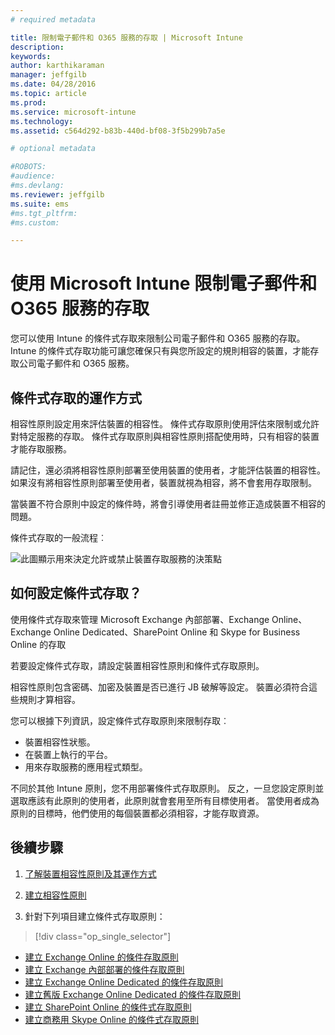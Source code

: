 ```yaml
---
# required metadata

title: 限制電子郵件和 O365 服務的存取 | Microsoft Intune
description:
keywords:
author: karthikaraman
manager: jeffgilb
ms.date: 04/28/2016
ms.topic: article
ms.prod:
ms.service: microsoft-intune
ms.technology:
ms.assetid: c564d292-b83b-440d-bf08-3f5b299b7a5e

# optional metadata

#ROBOTS:
#audience:
#ms.devlang:
ms.reviewer: jeffgilb
ms.suite: ems
#ms.tgt_pltfrm:
#ms.custom:

---
```


# 使用 Microsoft Intune 限制電子郵件和 O365 服務的存取
您可以使用 Intune 的條件式存取來限制公司電子郵件和 O365 服務的存取。 Intune 的條件式存取功能可讓您確保只有與您所設定的規則相容的裝置，才能存取公司電子郵件和 O365 服務。
## 條件式存取的運作方式
相容性原則設定用來評估裝置的相容性。 條件式存取原則使用評估來限制或允許對特定服務的存取。 條件式存取原則與相容性原則搭配使用時，只有相容的裝置才能存取服務。

請記住，還必須將相容性原則部署至使用裝置的使用者，才能評估裝置的相容性。
如果沒有將相容性原則部署至使用者，裝置就視為相容，將不會套用存取限制。

當裝置不符合原則中設定的條件時，將會引導使用者註冊並修正造成裝置不相容的問題。

條件式存取的一般流程︰

![此圖顯示用來決定允許或禁止裝置存取服務的決策點](./media/ConditionalAccess4.png)

## 如何設定條件式存取？
使用條件式存取來管理 Microsoft Exchange 內部部署、Exchange Online、Exchange Online Dedicated、SharePoint Online 和 Skype for Business Online 的存取

若要設定條件式存取，請設定裝置相容性原則和條件式存取原則。

相容性原則包含密碼、加密及裝置是否已進行 JB 破解等設定。 裝置必須符合這些規則才算相容。

您可以根據下列資訊，設定條件式存取原則來限制存取︰
- 裝置相容性狀態。
- 在裝置上執行的平台。
- 用來存取服務的應用程式類型。

不同於其他 Intune 原則，您不用部署條件式存取原則。 反之，一旦您設定原則並選取應該有此原則的使用者，此原則就會套用至所有目標使用者。 當使用者成為原則的目標時，他們使用的每個裝置都必須相容，才能存取資源。


## 後續步驟
1. [了解裝置相容性原則及其運作方式 ](introduction-to-device-compliance-policies-in-microsoft-intune.md)

2. [建立相容性原則](create-a-device-compliance-policy-in-microsoft-intune.md)

2.  針對下列項目建立條件式存取原則：
> [!div class="op_single_selector"]
  - [建立 Exchange Online 的條件存取原則](restrict-access-to-exchange-online-with-microsoft-intune.md)
  - [建立 Exchange 內部部署的條件存取原則](restrict-access-to-exchange-onpremises-with-microsoft-intune.md)
  - [建立 Exchange Online Dedicated 的條件存取原則](restrict-access-to-exchange-online-with-microsoft-intune.md)
  - [建立舊版 Exchange Online Dedicated 的條件存取原則](restrict-access-to-exchange-onpremises-with-microsoft-intune.md)
  - [建立 SharePoint Online 的條件式存取原則](restrict-access-to-sharepoint-online-with-microsoft-intune.md)
  - [建立商務用 Skype Online 的條件式存取原則](restrict-access-to-skype-for-business-online-with-microsoft-intune.md)


<!--HONumber=May16_HO2-->



